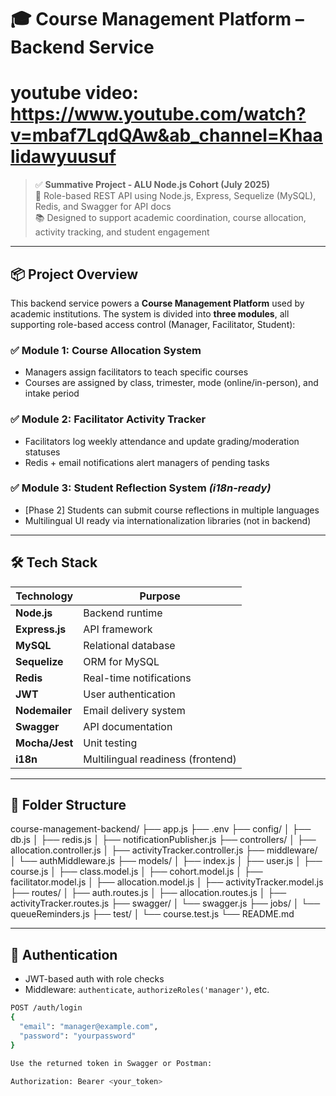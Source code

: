 # 🎓 Course Management Platform – Backend Service
# youtube video:  https://www.youtube.com/watch?v=mbaf7LqdQAw&ab_channel=Khaalidawyuusuf
> ✅ **Summative Project - ALU Node.js Cohort (July 2025)**  
> 🔐 Role-based REST API using Node.js, Express, Sequelize (MySQL), Redis, and Swagger for API docs  
> 📚 Designed to support academic coordination, course allocation, activity tracking, and student engagement  

---

## 📦 Project Overview

This backend service powers a **Course Management Platform** used by academic institutions. The system is divided into **three modules**, all supporting role-based access control (Manager, Facilitator, Student):

### ✅ Module 1: Course Allocation System
- Managers assign facilitators to teach specific courses
- Courses are assigned by class, trimester, mode (online/in-person), and intake period

### ✅ Module 2: Facilitator Activity Tracker
- Facilitators log weekly attendance and update grading/moderation statuses
- Redis + email notifications alert managers of pending tasks

### ✅ Module 3: Student Reflection System *(i18n-ready)*
- [Phase 2] Students can submit course reflections in multiple languages
- Multilingual UI ready via internationalization libraries (not in backend)

---

## 🛠 Tech Stack

| Technology      | Purpose                         |
|----------------|----------------------------------|
| **Node.js**     | Backend runtime                 |
| **Express.js**  | API framework                   |
| **MySQL**       | Relational database             |
| **Sequelize**   | ORM for MySQL                   |
| **Redis**       | Real-time notifications         |
| **JWT**         | User authentication             |
| **Nodemailer**  | Email delivery system           |
| **Swagger**     | API documentation               |
| **Mocha/Jest**  | Unit testing                    |
| **i18n**        | Multilingual readiness (frontend) |

---

## 📁 Folder Structure


course-management-backend/
├── app.js
├── .env
├── config/
│ ├── db.js
│ ├── redis.js
│ ├── notificationPublisher.js
├── controllers/
│ ├── allocation.controller.js
│ ├── activityTracker.controller.js
├── middleware/
│ └── authMiddleware.js
├── models/
│ ├── index.js
│ ├── user.js
│ ├── course.js
│ ├── class.model.js
│ ├── cohort.model.js
│ ├── facilitator.model.js
│ ├── allocation.model.js
│ ├── activityTracker.model.js
├── routes/
│ ├── auth.routes.js
│ ├── allocation.routes.js
│ ├── activityTracker.routes.js
├── swagger/
│ └── swagger.js
├── jobs/
│ └── queueReminders.js
├── test/
│ └── course.test.js
└── README.md



---

## 🔐 Authentication

- JWT-based auth with role checks
- Middleware: `authenticate`, `authorizeRoles('manager')`, etc.

```bash
POST /auth/login
{
  "email": "manager@example.com",
  "password": "yourpassword"
}

Use the returned token in Swagger or Postman:

Authorization: Bearer <your_token>
